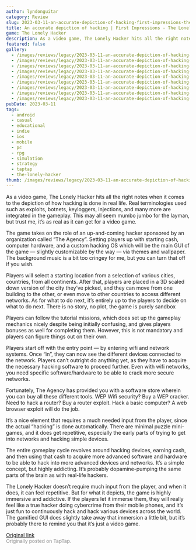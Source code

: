 ```yaml
---
author: lyndonguitar
category: Review
slug: 2023-03-11-an-accurate-depiction-of-hacking-first-impressions-the-lonely-hacker
title: An accurate depiction of hacking | First Impressions - The Lonely Hacker
game: The Lonely Hacker
description: As a video game, The Lonely Hacker hits all the right notes when it comes to the depiction of how hacking is done in real life. Real terminologies used such as exploits, botnets, keyloggers, injections, and many more are integrated in the gameplay. This may all seem mumbo jumbo for the layman, but trust me, it’s as real as it can get for a video game.
featured: false
gallery:
  - /images/reviews/legacy/2023-03-11-an-accurate-depiction-of-hacking--first-impressions---the-lonely-hacker-0.avif
  - /images/reviews/legacy/2023-03-11-an-accurate-depiction-of-hacking--first-impressions---the-lonely-hacker-1.avif
  - /images/reviews/legacy/2023-03-11-an-accurate-depiction-of-hacking--first-impressions---the-lonely-hacker-2.avif
  - /images/reviews/legacy/2023-03-11-an-accurate-depiction-of-hacking--first-impressions---the-lonely-hacker-3.avif
  - /images/reviews/legacy/2023-03-11-an-accurate-depiction-of-hacking--first-impressions---the-lonely-hacker-4.avif
  - /images/reviews/legacy/2023-03-11-an-accurate-depiction-of-hacking--first-impressions---the-lonely-hacker-5.avif
  - /images/reviews/legacy/2023-03-11-an-accurate-depiction-of-hacking--first-impressions---the-lonely-hacker-6.avif
  - /images/reviews/legacy/2023-03-11-an-accurate-depiction-of-hacking--first-impressions---the-lonely-hacker-7.avif
  - /images/reviews/legacy/2023-03-11-an-accurate-depiction-of-hacking--first-impressions---the-lonely-hacker-8.avif
pubDate: 2023-03-11
tags:
  - android
  - casual
  - educational
  - indie
  - ios
  - mobile
  - pc
  - rpg
  - simulation
  - strategy
  - taptap
  - the-lonely-hacker
thumb: /images/reviews/legacy/2023-03-11-an-accurate-depiction-of-hacking--first-impressions---the-lonely-hacker-0.avif
---
```


As a video game, The Lonely Hacker hits all the right notes when it comes to the depiction of how hacking is done in real life. Real terminologies used such as exploits, botnets, keyloggers, injections, and many more are integrated in the gameplay. This may all seem mumbo jumbo for the layman, but trust me, it’s as real as it can get for a video game.

The game takes on the role of an up-and-coming hacker sponsored by an organization called “The Agency”. Setting players up with starting cash, computer hardware, and a custom hacking OS which will be the main GUI of the game — slightly customizable by the way — via themes and wallpaper. The background music is a bit too cringey for me, but you can turn that off if you wish.

Players will select a starting location from a selection of various cities, countries, from all continents. After that, players are placed in a 3D scaled down version of the city they’ve picked, and they can move from one building to the other, or even move to other countries to access different networks. As for what to do next, it’s entirely up to the players to decide on what to do next. There is no story, no plot, the game is purely sandbox

Players can follow the tutorial missions, which does set up the gameplay mechanics nicely despite being initially confusing, and gives players bonuses as well for completing them. However, this is not mandatory and players can figure things out on their own.

Players start off with the entry point — by entering wifi and network systems. Once “in”, they can now see the different devices connected to the network. Players can’t outright do anything yet, as they have to acquire the necessary hacking software to proceed further. Even with wifi networks, you need specific software/hardware to be able to crack more secure networks.

Fortunately, The Agency has provided you with a software store wherein you can buy all these different tools. WEP Wifi security? Buy a WEP cracker. Need to hack a router? Buy a router exploit. Hack a basic computer? A web browser exploit will do the job.

It’s a nice element that requires a much needed input from the player, since the actual “hacking” is done automatically. There are minimal puzzle mini-games, and it does get repetitive, especially the early parts of trying to get into networks and hacking simple devices.

The entire gameplay cycle revolves around hacking devices, earning cash, and then using that cash to acquire more advanced software and hardware to be able to hack into more advanced devices and networks. It’s a simple concept, but highly addicting. It’s probably dopamine-pumping the same parts of the brain as with real-life hackers.

The Lonely Hacker doesn’t require much input from the player, and when it does, it can feel repetitive. But for what it depicts, the game is highly immersive and addictive. If the players let it immerse them, they will really feel like a true hacker doing cybercrime from their mobile phones, and it’s just fun to continuously hack and hack various devices across the world. The gamified GUI does slightly take away that immersion a little bit, but it’s probably there to remind you that it’s just a video game.

[Original link](https://www.taptap.io/post/4769344)<br><span style="font-size: 0.95em; color: #888;">Originally posted on TapTap.</span>